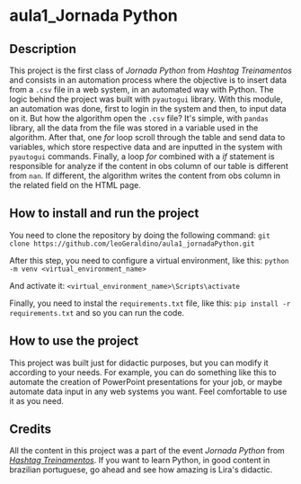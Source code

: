 <h1>aula1_Jornada Python</h1>

<h2>Description</h2>

This project is the first class of <i>Jornada Python</i> from <i>Hashtag Treinamentos</i> and consists in an automation process where the objective is to insert data from a ```.csv``` file in a web system, in an automated way with Python.
The logic behind the project was built with ```pyautogui``` library. With this module, an automation was done, first to login in the system and then, to input data on it. But how the algorithm open the ```.csv``` file? It's simple, with ```pandas``` library, all the data from the file was stored in a variable used in the algorithm. After that, one <i>for</i> loop scroll through the table and send data to variables, which store respective data and are inputted in the system with ```pyautogui``` commands. 
Finally, a loop <i>for</i> combined with a <i>if</i> statement is responsible for analyze if the content in obs column of our table is different from ```nan```. If different, the algorithm writes the content from obs column in the related field on the HTML page.

<h2>How to install and run the project</h2>

You need to clone the repository by doing the following command:
```git clone https://github.com/leoGeraldino/aula1_jornadaPython.git```

After this step, you need to configure a virtual environment, like this:
```python -m venv <virtual_environment_name>```

And activate it: 
```<virtual_environment_name>\Scripts\activate```

Finally, you need to instal the ```requirements.txt``` file, like this:
```pip install -r requirements.txt``` and so you can run the code.

<h2>How to use the project</h2>

This project was built just for didactic purposes, but you can modify it according to your needs. For example, you can do something like this to automate the creation of PowerPoint presentations for your job, or maybe automate data input in any web systems you want. 
Feel comfortable to use it as you need.

<h2>Credits</h2>

All the content in this project was a part of the event <i>Jornada Python</i> from <i><a target="_blank" href="https://www.youtube.com/@HashtagTreinamentos">Hashtag Treinamentos</a></i>. If you want to learn Python, in good content in brazilian portuguese, go ahead and see how amazing is Lira's didactic. 
